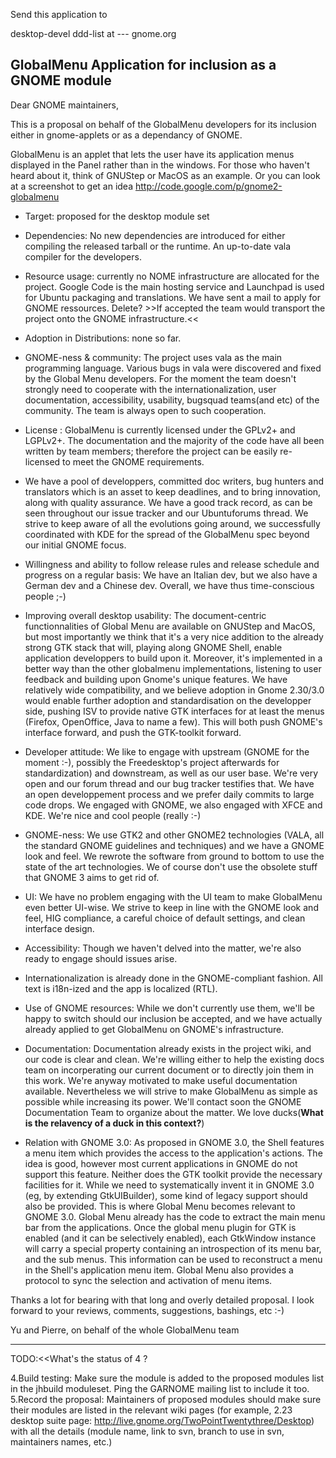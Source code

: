 Send this application to

desktop-devel   ddd-list at --- gnome.org


## GlobalMenu Application for inclusion as a GNOME module ##

Dear GNOME maintainers,

This is a proposal on behalf of the GlobalMenu developers for its inclusion either in gnome-applets or as a dependancy of GNOME.

GlobalMenu is an applet that lets the user have its application menus displayed in the Panel rather than in the windows. For those who haven't heard about it, think of GNUStep or MacOS as an example. Or you can look at a screenshot to get an idea  http://code.google.com/p/gnome2-globalmenu

  * Target: proposed for the desktop module set
  * Dependencies: No new dependencies are introduced for either compiling the released tarball or the runtime. An up-to-date vala compiler for the developers.
  * Resource usage: currently no NOME infrastructure are allocated for the project.  Google Code is the main hosting service and Launchpad is used for Ubuntu packaging and translations. We have sent a mail to apply for GNOME ressources. Delete? >>If accepted the team would transport the project onto the GNOME infrastructure.<<
  * Adoption in Distributions: none so far.

  * GNOME-ness & community: The project uses vala as the main programming language. Various bugs in vala were discovered and fixed by the Global Menu developers. For the moment the team doesn't strongly need to cooperate with the internationalization, user documentation, accessibility, usability, bugsquad teams(and etc) of the community. The team is always open to such cooperation.

  * License : GlobalMenu is currently licensed under the GPLv2+ and LGPLv2+. The documentation and the majority of the code have all been written by team members; therefore the project can be easily re-licensed to meet the GNOME requirements.

  * We have a pool of developpers, committed doc writers, bug hunters and translators which is an asset to keep deadlines, and to bring innovation, along with quality assurance. We have a good track record, as can be seen throughout our issue tracker and our Ubuntuforums thread. We strive to keep aware of all the evolutions going around, we successfully coordinated with KDE for the spread of the GlobalMenu spec beyond our initial GNOME focus.

  * Willingness and ability to follow release rules and release schedule and progress on a regular basis: We have an Italian dev, but we also have a German dev and a Chinese dev. Overall, we have thus time-conscious people ;-)

  * Improving overall desktop usability: The document-centric functionnalities of Global Menu are available on GNUStep and MacOS, but most importantly we think that it's a very nice addition to the already strong GTK stack that will, playing along GNOME Shell, enable application developpers to build upon it. Moreover, it's implemented in a better way than the other globalmenu implementations, listening to user feedback and building upon Gnome's unique features. We have relatively wide compatibility, and we believe adoption in Gnome 2.30/3.0 would enable further adoption and standardisation on the developper side, pushing ISV to provide native GTK interfaces for at least the menus (Firefox, OpenOffice, Java to name a few). This will both push GNOME's interface forward, and push the GTK-toolkit forward.

  * Developer attitude: We like to engage with upstream (GNOME for the moment :-), possibly the Freedesktop's project afterwards for standardization) and downstream, as well as our user base. We're very open and our forum thread and our bug tracker testifies that. We have an open developpement process and we prefer daily commits to large code drops. We engaged with GNOME, we also engaged with XFCE and KDE. We're nice and cool people (really :-)

  * GNOME-ness: We use GTK2 and other GNOME2 technologies (VALA, all the standard GNOME guidelines and techniques) and we have a GNOME look and feel. We rewrote the software from ground to bottom to use the state of the art technologies. We of course don't use the obsolete stuff that GNOME 3 aims to get rid of.

  * UI: We have no problem engaging with the UI team to make GlobalMenu even better UI-wise. We strive to keep in line with the GNOME look and feel, HIG compliance, a careful choice of default settings, and clean interface design.

  * Accessibility: Though we haven't delved into the matter, we're also ready to engage should issues arise.

  * Internationalization is already done in the GNOME-compliant fashion. All text is i18n-ized and the app is localized (RTL).

  * Use of GNOME resources: While we don't currently use them, we'll be happy to switch should our inclusion be accepted, and we have actually already applied to get GlobalMenu on GNOME's infrastructure.

  * Documentation: Documentation already exists in the project wiki, and our code is clear and clean. We're willing either to help the existing docs team on incorperating our current document or to directly join them in this work. We're anyway motivated to make useful documentation available. Nevertheless we will strive to make GlobalMenu as simple as possible while increasing its power. We'll contact soon the GNOME Documentation Team to organize about the matter. We love ducks(**What is the relavency of a duck in this context?**)

  * Relation with GNOME 3.0: As proposed in GNOME 3.0, the Shell features a menu item which provides the access to the application's actions.
The idea is good, however most current applications in GNOME do not support this feature. Neither does the GTK toolkit provide the necessary facilities for it. While we need to systematically invent it in GNOME 3.0 (eg, by extending GtkUIBuilder), some kind of legacy support should also be provided. This is where Global Menu becomes relevant to GNOME 3.0.
Global Menu already has the code to extract the main menu bar from the applications. Once the global menu plugin for GTK is enabled (and it can be selectively enabled), each GtkWindow instance will carry a special property containing an introspection of its menu bar, and the sub menus. This information can be used to reconstruct a menu in the Shell's application menu item. Global Menu also provides a protocol to sync the selection and activation of menu items.

Thanks a lot for bearing with that long and overly detailed proposal. I look forward to your reviews, comments, suggestions, bashings, etc :-)

Yu and Pierre, on behalf of the whole GlobalMenu team

---


TODO:<<What's the status of 4 ?

4.Build testing: Make sure the module is added to the proposed modules list in the jhbuild moduleset. Ping the GARNOME mailing list to include it too.
5.Record the proposal: Maintainers of proposed modules should make sure their modules are listed in the relevant wiki pages (for example, 2.23 desktop suite page: http://live.gnome.org/TwoPointTwentythree/Desktop) with all the details (module name, link to svn, branch to use in svn, maintainers names, etc.)